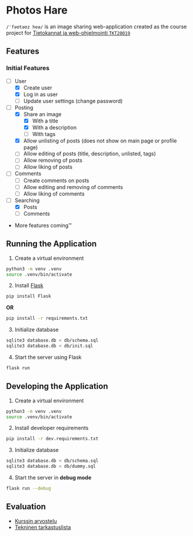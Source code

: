 # Photos Hare

`/ˈfəʊtəʊz heə/` is an image sharing web-application created as the course project for [Tietokannat ja web-ohjelmointi `TKT20019`](https://studies.helsinki.fi/kurssit/opintojakso/otm-f15d8b61-6e3e-47d2-8191-43a92d7d8607/TKT20019?cpId=hy-lv-76)

## Features

### Initial Features
- [ ] User
  - [X] Create user
  - [X] Log in as user
  - [ ] Update user settings (change password)

- [ ] Posting
  - [X] Share an image
    - [X] With a title
    - [X] With a description
    - [ ] With tags
  - [X] Allow unlisting of posts (does not show on main page or profile page)
  - [ ] Allow editing of posts (title, description, unlisted, tags)
  - [ ] Allow removing of posts
  - [ ] Allow liking of posts

- [ ] Comments
  - [ ] Create comments on posts
  - [ ] Allow editing and removing of comments
  - [ ] Allow liking of comments

- [ ] Searching
  - [X] Posts
  - [ ] Comments

- More features coming™️

## Running the Application

1. Create a virtual environment
```bash
python3 -m venv .venv
source .venv/bin/activate
```

2. Install [Flask](https://pypi.org/project/Flask/)
```bash
pip install Flask
```

**OR**

```bash
pip install -r requirements.txt
```

3. Initialize database
```bash
sqlite3 database.db < db/schema.sql
sqlite3 database.db < db/init.sql
```

4. Start the server using Flask
```bash
flask run
```

## Developing the Application

1. Create a virtual environment
```bash
python3 -m venv .venv
source .venv/bin/activate
```

2. Install developer requirements
```bash
pip install -r dev.requirements.txt
```

3. Initialize database
```bash
sqlite3 database.db < db/schema.sql
sqlite3 database.db < db/dummy.sql
```

4. Start the server in **debug mode**
```bash
flask run --debug
```

## Evaluation

- [Kurssin arvostelu](https://hy-tikawe.github.io/materiaali/arvostelu/)
- [Tekninen tarkastuslista](https://hy-tikawe.github.io/materiaali/lista/)
